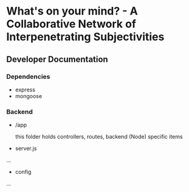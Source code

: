 # What's on your mind? - A Collaborative Network of Interpenetrating Subjectivities

## Developer Documentation

### Dependencies

* express
* mongoose


### Backend

* /app  

   this folder holds controllers, routes, backend (Node) specific items  

* server.js  

...  

* config  

...